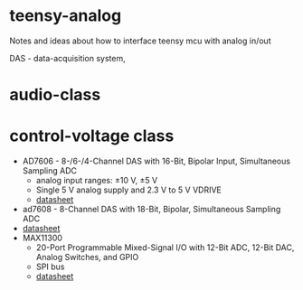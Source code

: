 # teensy-analog
Notes and ideas about how to interface teensy mcu with analog in/out

DAS - data-acquisition system,

# audio-class 
# control-voltage class
* AD7606 - 8-/6-/4-Channel DAS with 16-Bit, Bipolar Input, Simultaneous Sampling ADC  
  * analog input ranges: ±10 V, ±5 V
  * Single 5 V analog supply and 2.3 V to 5 V VDRIVE
  * [datasheet](https://www.plexishop.it/pdf/AD7606.pdf)
* ad7608 - 8-Channel DAS with 18-Bit, Bipolar, Simultaneous Sampling ADC
 * [datasheet](https://www.analog.com/en/products/ad7608.html)
* MAX11300
  * 20-Port Programmable Mixed-Signal I/O with 12-Bit ADC, 12-Bit DAC, Analog Switches, and GPIO  
  * SPI bus
  * [datasheet](https://www.maximintegrated.com/en/products/analog/data-converters/analog-to-digital-converters/MAX11300.html)
